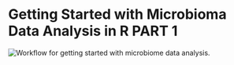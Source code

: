 # Getting Started with Microbioma Data Analysis in R PART 1

![Workflow for getting started with microbiome data analysis.](img/part1.png)
